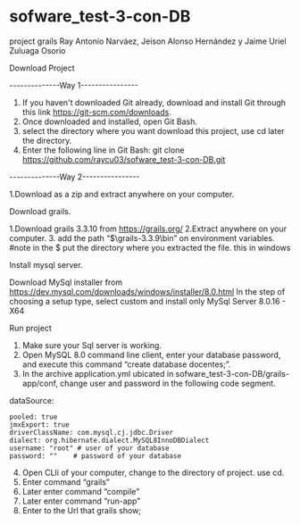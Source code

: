 # sofware_test-3-con-DB
project grails Ray Antonio Narváez, Jeison Alonso Hernández y Jaime Uriel Zuluaga Osorio

Download Project

--------------Way 1----------------

1. If you haven't downloaded Git already, download and install Git through this link https://git-scm.com/downloads.
2. Once downloaded and installed, open Git Bash.
3. select the directory where you want download this project, use cd later the directory.
4. Enter the following line in Git Bash:
 git clone https://github.com/raycu03/sofware_test-3-con-DB.git

--------------Way 2----------------

1.Download as a zip and extract anywhere on your computer.

Download grails.

1.Download grails 3.3.10 from https://grails.org/
2.Extract anywhere on your computer.
3. add the path “$\grails-3.3.9\bin” on environment variables. #note in the $ put the directory where you extracted the file. this in windows

Install mysql server.

Download MySql installer from https://dev.mysql.com/downloads/windows/installer/8.0.html
In the step of choosing a setup type, select custom and install only MySql Server 8.0.16 - X64 

Run project

1. Make sure your Sql server is working.
2. Open MySQL 8.0 command line client, enter your database password, and execute this command “create database docentes;”.
3. In the archive application.yml ubicated in sofware_test-3-con-DB/grails-app/conf, change user and password in the following code segment.

dataSource:

	pooled: true
	jmxExport: true
	driverClassName: com.mysql.cj.jdbc.Driver
	dialect: org.hibernate.dialect.MySQL8InnoDBDialect
	username: "root" # user of your database
	password: "" 	# password of your database



4. Open CLIi of your computer, change to the directory of project. use cd. 
5. Enter command  “grails”
6. Later enter command “compile”
7. Later enter command “run-app”
8. Enter to the Url that grails show;

